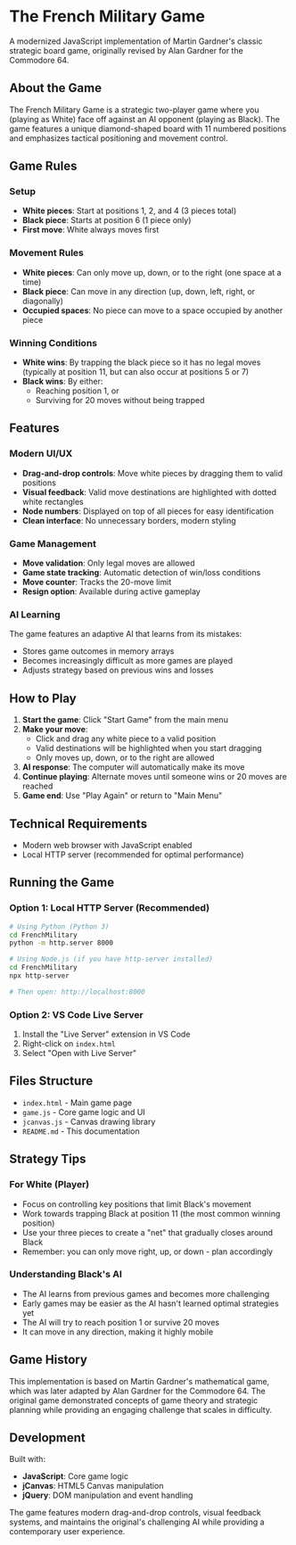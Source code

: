 # The French Military Game

A modernized JavaScript implementation of Martin Gardner's classic strategic board game, originally revised by Alan Gardner for the Commodore 64.

## About the Game

The French Military Game is a strategic two-player game where you (playing as White) face off against an AI opponent (playing as Black). The game features a unique diamond-shaped board with 11 numbered positions and emphasizes tactical positioning and movement control.

## Game Rules

### Setup
- **White pieces**: Start at positions 1, 2, and 4 (3 pieces total)
- **Black piece**: Starts at position 6 (1 piece only)
- **First move**: White always moves first

### Movement Rules
- **White pieces**: Can only move up, down, or to the right (one space at a time)
- **Black piece**: Can move in any direction (up, down, left, right, or diagonally)
- **Occupied spaces**: No piece can move to a space occupied by another piece

### Winning Conditions
- **White wins**: By trapping the black piece so it has no legal moves (typically at position 11, but can also occur at positions 5 or 7)
- **Black wins**: By either:
  - Reaching position 1, or
  - Surviving for 20 moves without being trapped

## Features

### Modern UI/UX
- **Drag-and-drop controls**: Move white pieces by dragging them to valid positions
- **Visual feedback**: Valid move destinations are highlighted with dotted white rectangles
- **Node numbers**: Displayed on top of all pieces for easy identification
- **Clean interface**: No unnecessary borders, modern styling

### Game Management
- **Move validation**: Only legal moves are allowed
- **Game state tracking**: Automatic detection of win/loss conditions
- **Move counter**: Tracks the 20-move limit
- **Resign option**: Available during active gameplay

### AI Learning
The game features an adaptive AI that learns from its mistakes:
- Stores game outcomes in memory arrays
- Becomes increasingly difficult as more games are played
- Adjusts strategy based on previous wins and losses

## How to Play

1. **Start the game**: Click "Start Game" from the main menu
2. **Make your move**: 
   - Click and drag any white piece to a valid position
   - Valid destinations will be highlighted when you start dragging
   - Only moves up, down, or to the right are allowed
3. **AI response**: The computer will automatically make its move
4. **Continue playing**: Alternate moves until someone wins or 20 moves are reached
5. **Game end**: Use "Play Again" or return to "Main Menu"

## Technical Requirements

- Modern web browser with JavaScript enabled
- Local HTTP server (recommended for optimal performance)

## Running the Game

### Option 1: Local HTTP Server (Recommended)
```bash
# Using Python (Python 3)
cd FrenchMilitary
python -m http.server 8000

# Using Node.js (if you have http-server installed)
cd FrenchMilitary
npx http-server

# Then open: http://localhost:8000
```

### Option 2: VS Code Live Server
1. Install the "Live Server" extension in VS Code
2. Right-click on `index.html`
3. Select "Open with Live Server"

## Files Structure

- `index.html` - Main game page
- `game.js` - Core game logic and UI
- `jcanvas.js` - Canvas drawing library
- `README.md` - This documentation

## Strategy Tips

### For White (Player)
- Focus on controlling key positions that limit Black's movement
- Work towards trapping Black at position 11 (the most common winning position)
- Use your three pieces to create a "net" that gradually closes around Black
- Remember: you can only move right, up, or down - plan accordingly

### Understanding Black's AI
- The AI learns from previous games and becomes more challenging
- Early games may be easier as the AI hasn't learned optimal strategies yet
- The AI will try to reach position 1 or survive 20 moves
- It can move in any direction, making it highly mobile

## Game History

This implementation is based on Martin Gardner's mathematical game, which was later adapted by Alan Gardner for the Commodore 64. The original game demonstrated concepts of game theory and strategic planning while providing an engaging challenge that scales in difficulty.

## Development

Built with:
- **JavaScript**: Core game logic
- **jCanvas**: HTML5 Canvas manipulation
- **jQuery**: DOM manipulation and event handling

The game features modern drag-and-drop controls, visual feedback systems, and maintains the original's challenging AI while providing a contemporary user experience.
